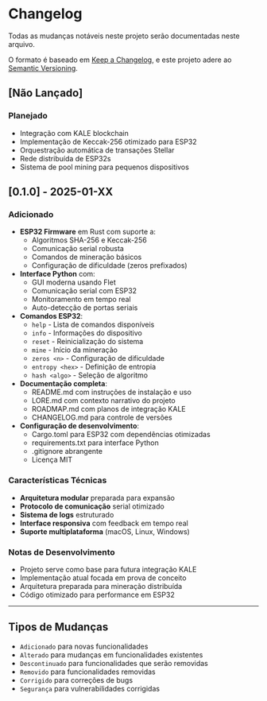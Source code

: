 # Changelog

Todas as mudanças notáveis neste projeto serão documentadas neste arquivo.

O formato é baseado em [Keep a Changelog](https://keepachangelog.com/pt-BR/1.0.0/),
e este projeto adere ao [Semantic Versioning](https://semver.org/lang/pt-BR/).

## [Não Lançado]

### Planejado
- Integração com KALE blockchain
- Implementação de Keccak-256 otimizado para ESP32
- Orquestração automática de transações Stellar
- Rede distribuída de ESP32s
- Sistema de pool mining para pequenos dispositivos

## [0.1.0] - 2025-01-XX

### Adicionado
- **ESP32 Firmware** em Rust com suporte a:
  - Algoritmos SHA-256 e Keccak-256
  - Comunicação serial robusta
  - Comandos de mineração básicos
  - Configuração de dificuldade (zeros prefixados)
- **Interface Python** com:
  - GUI moderna usando Flet
  - Comunicação serial com ESP32
  - Monitoramento em tempo real
  - Auto-detecção de portas seriais
- **Comandos ESP32**:
  - `help` - Lista de comandos disponíveis
  - `info` - Informações do dispositivo
  - `reset` - Reinicialização do sistema
  - `mine` - Início da mineração
  - `zeros <n>` - Configuração de dificuldade
  - `entropy <hex>` - Definição de entropia
  - `hash <algo>` - Seleção de algoritmo
- **Documentação completa**:
  - README.md com instruções de instalação e uso
  - LORE.md com contexto narrativo do projeto
  - ROADMAP.md com planos de integração KALE
  - CHANGELOG.md para controle de versões
- **Configuração de desenvolvimento**:
  - Cargo.toml para ESP32 com dependências otimizadas
  - requirements.txt para interface Python
  - .gitignore abrangente
  - Licença MIT

### Características Técnicas
- **Arquitetura modular** preparada para expansão
- **Protocolo de comunicação** serial otimizado
- **Sistema de logs** estruturado
- **Interface responsiva** com feedback em tempo real
- **Suporte multiplataforma** (macOS, Linux, Windows)

### Notas de Desenvolvimento
- Projeto serve como base para futura integração KALE
- Implementação atual focada em prova de conceito
- Arquitetura preparada para mineração distribuída
- Código otimizado para performance em ESP32

---

## Tipos de Mudanças
- `Adicionado` para novas funcionalidades
- `Alterado` para mudanças em funcionalidades existentes
- `Descontinuado` para funcionalidades que serão removidas
- `Removido` para funcionalidades removidas
- `Corrigido` para correções de bugs
- `Segurança` para vulnerabilidades corrigidas